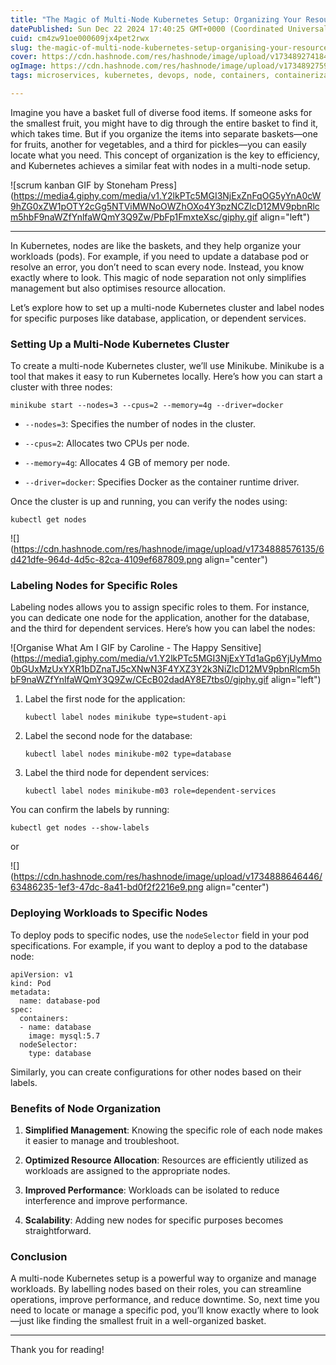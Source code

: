 ```yaml
---
title: "The Magic of Multi-Node Kubernetes Setup: Organizing Your Resources"
datePublished: Sun Dec 22 2024 17:40:25 GMT+0000 (Coordinated Universal Time)
cuid: cm4zw91oe000609jx4pet2rwx
slug: the-magic-of-multi-node-kubernetes-setup-organising-your-resources
cover: https://cdn.hashnode.com/res/hashnode/image/upload/v1734892741848/9c41c53f-5477-4c33-bd72-b831381201a7.png
ogImage: https://cdn.hashnode.com/res/hashnode/image/upload/v1734892759106/54a36868-5c48-495d-aff4-3294592f4491.png
tags: microservices, kubernetes, devops, node, containers, containerization, devops-articles, kubernetes-container, kubernetes-architecture

---
```


Imagine you have a basket full of diverse food items. If someone asks for the smallest fruit, you might have to dig through the entire basket to find it, which takes time. But if you organize the items into separate baskets—one for fruits, another for vegetables, and a third for pickles—you can easily locate what you need. This concept of organization is the key to efficiency, and Kubernetes achieves a similar feat with nodes in a multi-node setup.

![scrum kanban GIF by Stoneham Press](https://media4.giphy.com/media/v1.Y2lkPTc5MGI3NjExZnFqOG5yYnA0cW9hZG0xZW1pOTY2cGg5NTViMWNoOWZhOXo4Y3pzNCZlcD12MV9pbnRlcm5hbF9naWZfYnlfaWQmY3Q9Zw/PbFp1FmxteXsc/giphy.gif align="left")

---

In Kubernetes, nodes are like the baskets, and they help organize your workloads (pods). For example, if you need to update a database pod or resolve an error, you don’t need to scan every node. Instead, you know exactly where to look. This magic of node separation not only simplifies management but also optimises resource allocation.

Let’s explore how to set up a multi-node Kubernetes cluster and label nodes for specific purposes like database, application, or dependent services.

### Setting Up a Multi-Node Kubernetes Cluster

To create a multi-node Kubernetes cluster, we’ll use Minikube. Minikube is a tool that makes it easy to run Kubernetes locally. Here’s how you can start a cluster with three nodes:

```plaintext
minikube start --nodes=3 --cpus=2 --memory=4g --driver=docker
```

* `--nodes=3`: Specifies the number of nodes in the cluster.
    
* `--cpus=2`: Allocates two CPUs per node.
    
* `--memory=4g`: Allocates 4 GB of memory per node.
    
* `--driver=docker`: Specifies Docker as the container runtime driver.
    

Once the cluster is up and running, you can verify the nodes using:

```plaintext
kubectl get nodes
```

![](https://cdn.hashnode.com/res/hashnode/image/upload/v1734888576135/6d421dfe-964d-4d5c-82ca-4109ef687809.png align="center")

### Labeling Nodes for Specific Roles

Labeling nodes allows you to assign specific roles to them. For instance, you can dedicate one node for the application, another for the database, and the third for dependent services. Here’s how you can label the nodes:

![Organise What Am I GIF by Caroline - The Happy Sensitive](https://media1.giphy.com/media/v1.Y2lkPTc5MGI3NjExYTd1aGp6YjUyMmo0bGUxMzUxYXR1bDZnaTJ5cXNwN3F4YXZ3Y2k3NiZlcD12MV9pbnRlcm5hbF9naWZfYnlfaWQmY3Q9Zw/CEcB02dadAY8E7tbs0/giphy.gif align="left")

1. Label the first node for the application:
    
    ```plaintext
    kubectl label nodes minikube type=student-api
    ```
    
2. Label the second node for the database:
    
    ```plaintext
    kubectl label nodes minikube-m02 type=database
    ```
    
3. Label the third node for dependent services:
    
    ```plaintext
    kubectl label nodes minikube-m03 role=dependent-services
    ```
    

You can confirm the labels by running:

```plaintext
kubectl get nodes --show-labels
```

or

![](https://cdn.hashnode.com/res/hashnode/image/upload/v1734888646446/63486235-1ef3-47dc-8a41-bd0f2f2216e9.png align="center")

### Deploying Workloads to Specific Nodes

To deploy pods to specific nodes, use the `nodeSelector` field in your pod specifications. For example, if you want to deploy a pod to the database node:

```plaintext
apiVersion: v1
kind: Pod
metadata:
  name: database-pod
spec:
  containers:
  - name: database
    image: mysql:5.7
  nodeSelector:
    type: database
```

Similarly, you can create configurations for other nodes based on their labels.

### Benefits of Node Organization

1. **Simplified Management**: Knowing the specific role of each node makes it easier to manage and troubleshoot.
    
2. **Optimized Resource Allocation**: Resources are efficiently utilized as workloads are assigned to the appropriate nodes.
    
3. **Improved Performance**: Workloads can be isolated to reduce interference and improve performance.
    
4. **Scalability**: Adding new nodes for specific purposes becomes straightforward.
    

### Conclusion

A multi-node Kubernetes setup is a powerful way to organize and manage workloads. By labelling nodes based on their roles, you can streamline operations, improve performance, and reduce downtime. So, next time you need to locate or manage a specific pod, you’ll know exactly where to look—just like finding the smallest fruit in a well-organized basket.

---

Thank you for reading!